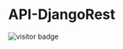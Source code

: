 # API-DjangoRest
![visitor badge](https://visitor-badge.glitch.me/badge?page_id=tiquinhonew.API-DjangoRest&left_color=purple&right_color=blue&left_text=Visitas)
